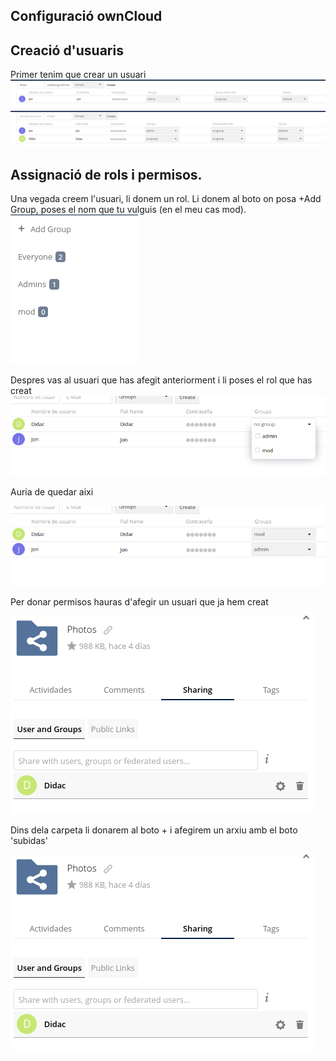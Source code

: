 ## Configuració ownCloud


## Creació d'usuaris

Primer tenim que crear un usuari
<img src="Captura desde 2024-11-08 14-00-27.png">
<img src="Captura desde 2024-11-08 14-00-45.png">

## Assignació de rols i permisos.

Una vegada creem l'usuari, li donem un rol. Li donem al boto on posa +Add Group, poses el nom que tu vulguis (en el meu cas mod).
<img src="Captura desde 2024-11-08 14-23-39.png">

Despres vas al usuari que has afegit anteriorment i li poses el rol que has creat
<img src="Captura desde 2024-11-08 14-26-42.png">

Auria de quedar aixi

<img src="Captura desde 2024-11-08 14-29-15.png">

Per donar permisos hauras d'afegir un usuari que ja hem creat

<img src="Captura de pantalla 2024-11-11 183640.png">

Dins dela carpeta li donarem al boto + i afegirem un arxiu amb el boto 'subidas'

<img src="Captura de pantalla 2024-11-11 183640.png">
